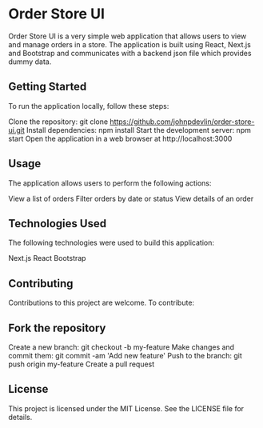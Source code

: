 # Order Store UI

Order Store UI is a very simple web application that allows users to view and manage orders in a store. The application is built using React, Next.js and Bootstrap and communicates with a backend json file which provides dummy data.

## Getting Started

To run the application locally, follow these steps:

Clone the repository: git clone https://github.com/johnpdevlin/order-store-ui.git
Install dependencies: npm install
Start the development server: npm start
Open the application in a web browser at http://localhost:3000

## Usage
The application allows users to perform the following actions:

View a list of orders
Filter orders by date or status
View details of an order

## Technologies Used
The following technologies were used to build this application:

Next.js
React
Bootstrap

## Contributing
Contributions to this project are welcome. To contribute:

## Fork the repository
Create a new branch: git checkout -b my-feature
Make changes and commit them: git commit -am 'Add new feature'
Push to the branch: git push origin my-feature
Create a pull request

## License
This project is licensed under the MIT License. See the LICENSE file for details.
